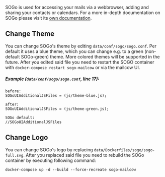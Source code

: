 
SOGo is used for accessing your mails via a webbrowser, adding and sharing your contacts or calendars. For a more in-depth documentation on SOGo please visit its [own documentation](http://wiki.sogo.nu/).

## Change Theme

You can change SOGo's theme by editing `data/conf/sogo/sogo.conf`. Per default it uses a blue theme, which you can change e.g. to a green (non-default SOGo-green) theme. More colored themes will be supported in the future.
After you edited said file you need to restart the SOGO container with `docker-compose restart sogo-mailcow` or via the mailcow UI.

##### Example (`data/conf/sogo/sogo.conf`, line 17):
```
before:
SOGoUIAdditionalJSFiles = (js/theme-blue.js);

after:
SOGoUIAdditionalJSFiles = (js/theme-green.js);

SOGo default:
//SOGoUIAdditionalJSFiles
```

## Change Logo
You can change SOGo's logo by replacing `data/Dockerfiles/sogo/sogo-full.svg`.
After you replaced said file you need to rebuild the SOGo container by executing following command:
```
docker-compose up -d --build --force-recreate sogo-mailcow
```
